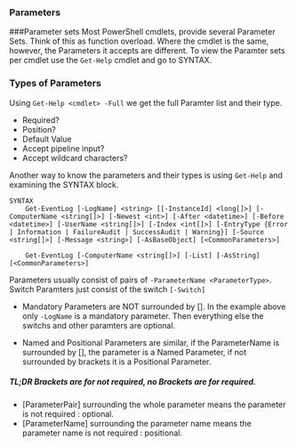 ### Parameters

###Parameter sets
Most PowerShell cmdlets, provide several Parameter Sets. Think of this
as function overload. Where the cmdlet is the same, however, the Parameters it
accepts are different. To view the Paramter sets per cmdlet use the `Get-Help`
cmdlet and go to SYNTAX.

### Types of Parameters

Using `Get-Help <cmdlet> -Full` we get the full Paramter list and their type.

- Required?
- Position?
- Default Value
- Accept pipeline input?
- Accept wildcard characters?

Another way to know the parameters and their types is using `Get-Help` and examining
the SYNTAX block.

```
SYNTAX
    Get-EventLog [-LogName] <string> [[-InstanceId] <long[]>] [-ComputerName <string[]>] [-Newest <int>] [-After <datetime>] [-Before <datetime>] [-UserName <string[]>] [-Index <int[]>] [-EntryType {Error | Information | FailureAudit | SuccessAudit | Warning}] [-Source <string[]>] [-Message <string>] [-AsBaseObject] [<CommonParameters>]

    Get-EventLog [-ComputerName <string[]>] [-List] [-AsString] [<CommonParameters>]
```

Parameters usually consist of pairs of `-ParameterName <ParameterType>`.
Switch Paramters just consist of the switch `[-Switch]`

- Mandatory Parameters are NOT surrounded by []. In the example above only `-LogName`
  is a mandatory parameter. Then everything else the switchs and other paramters are optional.

- Named and Positional Parameters are similar, if the ParameterName is surrounded by [],
  the parameter is a Named Parameter, if not surrounded by brackets it is a Positional Parameter.

##### TL;DR Brackets are for not required, no Brackets are for required.

- [ParameterPair] surrounding the whole parameter means the parameter is not required : optional.
- [ParameterName] surrounding the parameter name means the parameter name is not required : positional.
